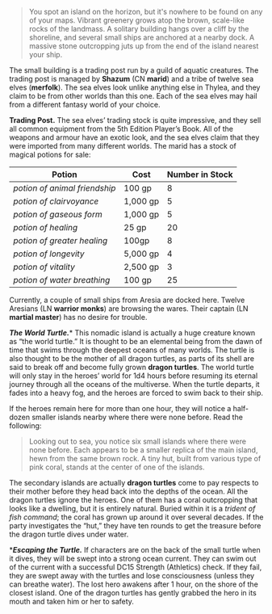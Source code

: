 >You spot an island on the horizon, but it's nowhere to be found on any of your maps. Vibrant greenery grows atop the brown, scale-like rocks of the landmass. A solitary building hangs over a cliff by the shoreline, and several small ships are anchored at a nearby dock. A massive stone outcropping juts up from the end of the island nearest your ship.

The small building is a trading post run by a guild of aquatic creatures. The trading post is managed by **Shazum** (CN **marid**) and a tribe of twelve sea elves (**merfolk**). The sea elves look unlike anything else in Thylea, and they claim to be from other worlds than this one. Each of the sea elves may hail from a different fantasy world of your choice.

**Trading Post.** The sea elves’ trading stock is quite impressive, and they sell all common equipment from the 5th Edition Player’s Book. All of the weapons and armour have an exotic look, and the sea elves claim that they were imported from many different worlds. The marid has a stock of magical potions for sale:

| Potion | Cost | Number in Stock|
|----------------| -----------| -----------|
| *potion of animal friendship* | 100 gp | 8 |
| *potion of clairvoyance* | 1,000 gp | 5 |
| *potion of gaseous form* | 1,000 gp | 5 |
| *potion of healing* | 25 gp | 20 |
| *potion of greater healing* | 100gp | 8 |
| *potion of longevity* | 5,000 gp | 4 |
| *potion of vitality* | 2,500 gp | 3 |
| *potion of water breathing* | 100 gp | 25 |

Currently, a couple of small ships from Aresia are docked here. Twelve Aresians (LN **warrior monks**) are browsing the wares. Their captain (LN **martial master**) has no desire for trouble.

***The World Turtle.**** This nomadic island is actually a huge creature known as “the world turtle.” It is thought to be an elemental being from the dawn of time that swims through the deepest oceans of many worlds. The turtle is also thought to be the mother of all dragon turtles, as parts of its shell are said to break off and become fully grown **dragon turtles**. The world turtle will only stay in the heroes’ world for 1d4 hours before resuming its eternal journey through all the oceans of the multiverse. When the turtle departs, it fades into a heavy fog, and the heroes are forced to swim back to their ship.

If the heroes remain here for more than one hour, they will notice a half-dozen smaller islands nearby where there were none before. Read the following:

>Looking out to sea, you notice six small islands where there were none before. Each appears to be a smaller replica of the main island, hewn from the same brown rock. A tiny hut, built from various type of pink coral, stands at the center of one of the islands.

The secondary islands are actually **dragon turtles** come to pay respects to their mother before they head back into the depths of the ocean. All the dragon turtles ignore the heroes. One of them has a coral outcropping that looks like a dwelling, but it is entirely natural. Buried within it is a *trident of fish command*; the coral has grown up around it over several decades. If the party investigates the “hut,” they have ten rounds to get the treasure before the dragon turtle dives under water.

****Escaping the Turtle.*** If characters are on the back of the small turtle when it dives, they will be swept into a strong ocean current. They can swim out of the current with a successful DC15 Strength (Athletics) check. If they fail, they are swept away with the turtles and lose consciousness (unless they can breathe water). The lost hero awakens after 1 hour, on the shore of the closest island. One of the dragon turtles has gently grabbed the hero in its mouth and taken him or her to safety.